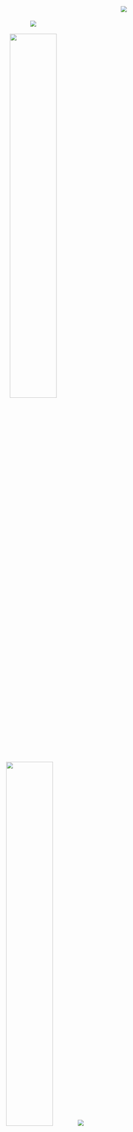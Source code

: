 <!-- ## Hi there 👋 -->
<img align="right" src="https://visitor-badge.laobi.icu/badge?page_id=KDSBirdi.KDSBirdi">

<h1 align="center">
  <a href="https://git.io/typing-svg">
    <img src="https://readme-typing-svg.herokuapp.com/?lines=Hello,+There!+👋;This+is+Karandeep+Singh.;Nice+to+meet+you!&center=true&size=30&color=FFA500">
  </a>
</h1>

<p align="center">
  <img height="50%" width="auto" src ="https://github-readme-stats.vercel.app/api?username=KDSBirdi&show_icons=true&count_private=true&theme=darcula&hide_border=true&hide=issues&include_all_commits=false,contribs&bg_color=00000000">
  <img height="50%" width="auto" src ="https://github-readme-stats.vercel.app/api/top-langs/?username=KDSBirdi&layout=compact&hide_border=true&theme=darcula&bg_color=00000000&langs_count=6&hide=jupyter%20notebook,tex,css,php&exclude_repo=Pacman-AI">
  <img src ="https://github-readme-streak-stats.herokuapp.com?user=KDSBirdi&theme=darcula&hide_border=true&background=FFFFFF00">
  <br>
  <br>
<!--   <a href="https://www.buymeacoffee.com/aveek.saha"> <img align="center" src="https://cdn.buymeacoffee.com/buttons/v2/default-orange.png" height="50" width="210" alt="aveek.saha" /></a> -->
</p>


<img src="https://github-readme-activity-graph.vercel.app/graph?username=KDSBirdi&theme=darcula&bg_color=00&hide_border=true" width="100%"/>



    
<!--
**KDSBirdi/KDSBirdi** is a ✨ _special_ ✨ repository because its `README.md` (this file) appears on your GitHub profile.

Here are some ideas to get you started:

- 🔭 I’m currently working on ...
- 🌱 I’m currently learning ...
- 👯 I’m looking to collaborate on ...
- 🤔 I’m looking for help with ...
- 💬 Ask me about ...
- 📫 How to reach me: ...
- 😄 Pronouns: ...
- ⚡ Fun fact: ...
-->
